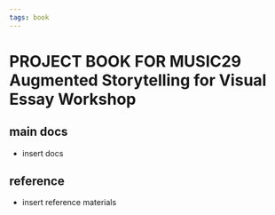 ```yaml
---
tags: book
---
```


PROJECT BOOK FOR MUSIC29 Augmented Storytelling for Visual Essay Workshop
===

main docs
---

- insert docs

reference
---

- insert reference materials

